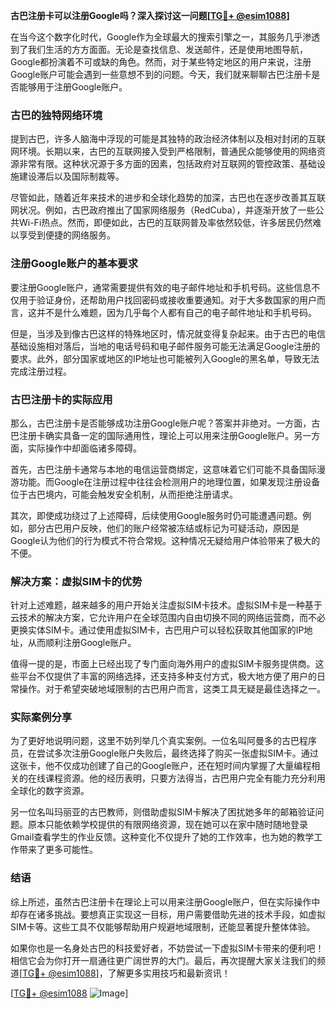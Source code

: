 **古巴注册卡可以注册Google吗？深入探讨这一问题[[TG💪+ @esim1088](https://t.me/s/esim1088)]**

在当今这个数字化时代，Google作为全球最大的搜索引擎之一，其服务几乎渗透到了我们生活的方方面面。无论是查找信息、发送邮件，还是使用地图导航，Google都扮演着不可或缺的角色。然而，对于某些特定地区的用户来说，注册Google账户可能会遇到一些意想不到的问题。今天，我们就来聊聊古巴注册卡是否能够用于注册Google账户。

### 古巴的独特网络环境

提到古巴，许多人脑海中浮现的可能是其独特的政治经济体制以及相对封闭的互联网环境。长期以来，古巴的互联网接入受到严格限制，普通民众能够使用的网络资源非常有限。这种状况源于多方面的因素，包括政府对互联网的管控政策、基础设施建设滞后以及国际制裁等。

尽管如此，随着近年来技术的进步和全球化趋势的加深，古巴也在逐步改善其互联网状况。例如，古巴政府推出了国家网络服务（RedCuba），并逐渐开放了一些公共Wi-Fi热点。然而，即便如此，古巴的互联网普及率依然较低，许多居民仍然难以享受到便捷的网络服务。

### 注册Google账户的基本要求

要注册Google账户，通常需要提供有效的电子邮件地址和手机号码。这些信息不仅用于验证身份，还帮助用户找回密码或接收重要通知。对于大多数国家的用户而言，这并不是什么难题，因为几乎每个人都有自己的电子邮件地址和手机号码。

但是，当涉及到像古巴这样的特殊地区时，情况就变得复杂起来。由于古巴的电信基础设施相对落后，当地的电话号码和电子邮件服务可能无法满足Google注册的要求。此外，部分国家或地区的IP地址也可能被列入Google的黑名单，导致无法完成注册过程。

### 古巴注册卡的实际应用

那么，古巴注册卡是否能够成功注册Google账户呢？答案并非绝对。一方面，古巴注册卡确实具备一定的国际通用性，理论上可以用来注册Google账户。另一方面，实际操作中却面临诸多障碍。

首先，古巴注册卡通常与本地的电信运营商绑定，这意味着它们可能不具备国际漫游功能。而Google在注册过程中往往会检测用户的地理位置，如果发现注册设备位于古巴境内，可能会触发安全机制，从而拒绝注册请求。

其次，即使成功绕过了上述障碍，后续使用Google服务时仍可能遭遇问题。例如，部分古巴用户反映，他们的账户经常被冻结或标记为可疑活动，原因是Google认为他们的行为模式不符合常规。这种情况无疑给用户体验带来了极大的不便。

### 解决方案：虚拟SIM卡的优势

针对上述难题，越来越多的用户开始关注虚拟SIM卡技术。虚拟SIM卡是一种基于云技术的解决方案，它允许用户在全球范围内自由切换不同的网络运营商，而不必更换实体SIM卡。通过使用虚拟SIM卡，古巴用户可以轻松获取其他国家的IP地址，从而顺利注册Google账户。

值得一提的是，市面上已经出现了专门面向海外用户的虚拟SIM卡服务提供商。这些平台不仅提供了丰富的网络选择，还支持多种支付方式，极大地方便了用户的日常操作。对于希望突破地域限制的古巴用户而言，这类工具无疑是最佳选择之一。

### 实际案例分享

为了更好地说明问题，这里不妨列举几个真实案例。一位名叫阿曼多的古巴程序员，在尝试多次注册Google账户失败后，最终选择了购买一张虚拟SIM卡。通过这张卡，他不仅成功创建了自己的Google账户，还在短时间内掌握了大量编程相关的在线课程资源。他的经历表明，只要方法得当，古巴用户完全有能力充分利用全球化的数字资源。

另一位名叫玛丽亚的古巴教师，则借助虚拟SIM卡解决了困扰她多年的邮箱验证问题。原本只能依赖学校提供的有限网络资源，现在她可以在家中随时随地登录Gmail查看学生的作业反馈。这种变化不仅提升了她的工作效率，也为她的教学工作带来了更多可能性。

### 结语

综上所述，虽然古巴注册卡在理论上可以用来注册Google账户，但在实际操作中却存在诸多挑战。要想真正实现这一目标，用户需要借助先进的技术手段，如虚拟SIM卡等。这些工具不仅能够帮助用户规避地域限制，还能显著提升整体体验。

如果你也是一名身处古巴的科技爱好者，不妨尝试一下虚拟SIM卡带来的便利吧！相信它会为你打开一扇通往更广阔世界的大门。最后，再次提醒大家关注我们的频道[[TG💪+ @esim1088](https://t.me/s/esim1088)]，了解更多实用技巧和最新资讯！

[[TG💪+ @esim1088](https://t.me/s/esim1088) ![Image](https://i.postimg.cc/4NQfJmqS/Snipaste-2025-05-13-00-14-12.png)]